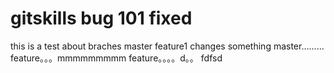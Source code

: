 # gitskills     bug 101 fixed
this is a test about braches
master feature1 changes something
master……… feature。。。mmmmmmmmm
feature。。。。d。。
fdfsd
